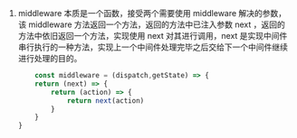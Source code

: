 1. middleware 本质是一个函数，接受两个需要使用 middleware 解决的参数，该 middleware 方法返回一个方法，返回的方法中已注入参数 next ，返回的方法中依旧返回一个方法，实现使用 next 对其进行调用，next 是实现中间件串行执行的一种方法，实现上一个中间件处理完毕之后交给下一个中间件继续进行处理的目的。
    ```javascript
        const middleware = (dispatch,getState) => {
        return (next) => {
            return (action) => { 
                return next(action)
            }
        }
    }
    ``` 